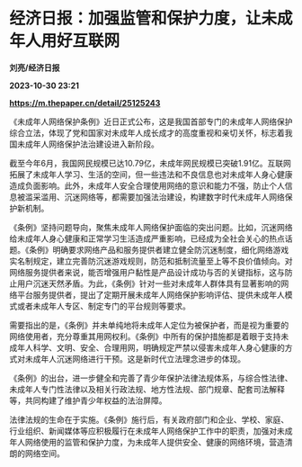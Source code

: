# 经济日报：加强监管和保护力度，让未成年人用好互联网
**刘亮/经济日报**

**2023-10-30 23:21**

**https://m.thepaper.cn/detail/25125243**

《未成年人网络保护条例》近日正式公布，这是我国首部专门的未成年人网络保护综合立法，体现了党和国家对未成年人成长成才的高度重视和亲切关怀，标志着我国未成年人网络保护法治建设进入新阶段。

截至今年6月，我国网民规模已达10.79亿，未成年网民规模已突破1.91亿。互联网拓展了未成年人学习、生活的空间，但一些违法和不良信息也对未成年人身心健康造成负面影响。此外，未成年人安全合理使用网络的意识和能力不强，防止个人信息被滥采滥用、沉迷网络等，都需要加强法治建设，构建数字时代未成年人网络保护新机制。

《条例》坚持问题导向，聚焦未成年人网络保护面临的突出问题。比如，沉迷网络给未成年人身心健康和正常学习生活造成严重影响，已经成为全社会关心的热点话题。《条例》明确要求网络产品和服务提供者建立健全防沉迷制度，细化网络游戏实名制规定，建立完善防沉迷游戏规则，防范和抵制流量至上等不良价值倾向。对网络服务提供者来说，能否增强用户黏性是产品设计成功与否的关键指标，这与防止用户沉迷天然矛盾。为此，《条例》针对一些对未成年人群体具有显著影响的网络平台服务提供者，提出了定期开展未成年人网络保护影响评估、提供未成年人模式或者未成年人专区、制定专门的平台规则等要求。

需要指出的是，《条例》并未单纯地将未成年人定位为被保护者，而是视为重要的网络使用者，充分尊重其用网权利。《条例》中所有的保护措施都是着眼于支持未成年人科学、文明、安全、合理用网，明确规定严禁以侵害未成年人身心健康的方式对未成年人沉迷网络进行干预。这是新时代立法理念进步的体现。

《条例》的出台，进一步健全和完善了青少年保护法律法规体系，与综合性法律、未成年人专门性法律以及相关行政法规、地方性法规、部门规章、配套司法解释等，共同构建了维护青少年权益的法治屏障。

法律法规的生命在于实施。《条例》施行后，有关政府部门和企业、学校、家庭、行业组织、新闻媒体等应积极履行在未成年人网络保护工作中的职责，加强对未成年人网络使用的监管和保护力度，为未成年人提供安全、健康的网络环境，营造清朗的网络空间。